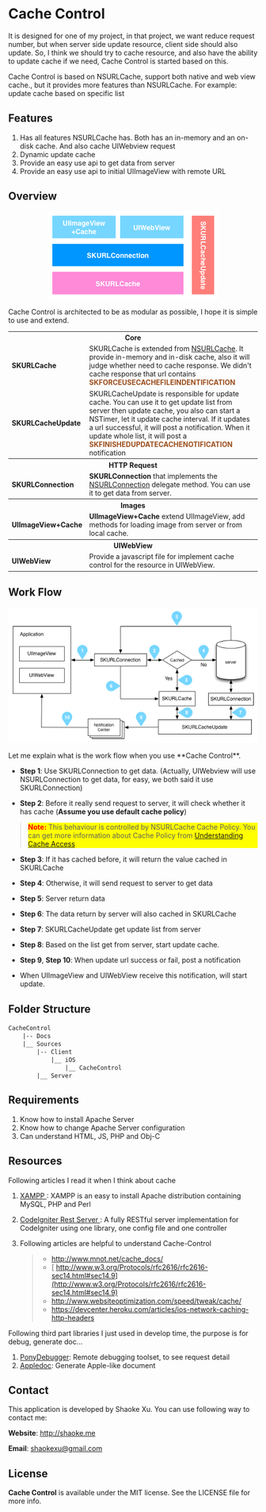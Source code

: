 # Cache Control
It is designed for one of my project, in that project, we want reduce request number, but when server side update resource, client side should also update. So, I think we should try to cache resource, and also have the ability to update cache if we need, Cache Control is started based on this.

Cache Control is based on NSURLCache, support both native and web view cache., but it provides more features than NSURLCache. For example: update cache based on specific list

## Features
1.  Has all features NSURLCache has. Both has an in-memory and an on-disk cache. And also cache UIWebview request
2. Dynamic update cache
3.  Provide an  easy use api to get data from server
4.  Provide an easy use api to initial UIImageView with remote URL

## Overview
<p align="center">
  <img src="./Docs/images/Class Relationship.png" alt="Cache Control Architecture Diagram"/>
</p>
Cache Control is architected to be as modular as possible, I hope it is simple to use and extend.
<table>
	<tr>
		<th colspan='2' >Core</th>
	</tr>
	<tr>
		<td> <strong>SKURLCache</strong></td>
		<td>SKURLCache is extended from <a href="https://developer.apple.com/library/ios/#documentation/Cocoa/Reference/Foundation/Classes/NSURLCache_Class/Reference/Reference.html" title="NSURLCache">NSURLCache</a>. It provide in-memory and in-disk cache, also it will judge whether need to cache  response. We didn't cache response that url contains <span style="color:rgb(155, 77, 28);font-weight:bold;">SKFORCEUSECACHEFILEINDENTIFICATION</span> </td>
	</tr>
	<tr>
		<td> <strong>SKURLCacheUpdate</strong> </td>
		<td>SKURLCacheUpdate is responsible for update cache. You can use it to get update list from server then update cache, you also can start a NSTimer, let it update cache interval. If it updates a url successful, it will post a notification. When it update whole list, it will post a <span style="color:rgb(155, 77, 28);font-weight:bold;">SKFINISHEDUPDATECACHENOTIFICATION</span> notification</td>
	</tr>
	<tr>
		<th colspan='2' >HTTP Request</th>
	</tr>
	<tr>
		<td> <strong>SKURLConnection</strong> </td>
		<td> <strong>SKURLConnection</strong> that implements the <a title="NSURLConnection" href="https://developer.apple.com/library/ios/#documentation/Cocoa/Conceptual/URLLoadingSystem/Tasks/UsingNSURLConnection.html#//apple_ref/doc/uid/20001836-BAJEAIEE">NSURLConnection</a> delegate method. You can use it to get data from server.</td>
	</tr>
	<tr>
		<th colspan='2' >Images</th>
	</tr>
	<tr>
		<td> <strong>UIImageView+Cache</strong> </td>
		<td> <strong>UIImageView+Cache</strong> extend UIImageView, add methods for loading image from server or from local cache. </td>
	</tr>
	<tr>
		<th colspan='2' >UIWebView</th>
	</tr>
	<tr>
		<td> <strong>UIWebView</strong> </td>
		<td> Provide a javascript file for implement cache control for the resource in UIWebView. </td>
	</tr>
</table>

## Work Flow
<p align="center">
  <img src="./Docs/images/Work Flow.png" alt="Cache Control Architecture Diagram"/>
</p>
Let me explain what is the work flow when you use **Cache Control**.

* **Step 1**: Use SKURLConnection to get data. (Actually, UIWebview will use NSURLConnection to get data, for easy, we both said it use SKURLConnection)

* **Step 2**: Before it really send request to server, it will check whether it has cache (__Assume you use default cache policy__)
> <p style="background-color:yellow;"><span style="color: red; font-weight:bold;">Note:</span> This behaviour is controlled by NSURLCache Cache Policy. You can get more information about Cache Policy from <a title="Understanding Cache Access" href="https://developer.apple.com/library/ios/#documentation/Cocoa/Conceptual/URLLoadingSystem/Concepts/CachePolicies.html#//apple_ref/doc/uid/20001843-BAJEAIEE">Understanding Cache Access</a></p>

* **Step 3**: If it has cached before, it will return the value cached in SKURLCache

* **Step 4**: Otherwise, it will send request to server to get data

* **Step 5**: Server return data

* **Step 6**: The data return by server will also cached in SKURLCache

* **Step 7**: SKURLCacheUpdate get update list from server

* **Step 8**: Based on the list get from server, start update cache.

* **Step 9**, **Step 10**: When update url success or fail, post a notification

* When UIImageView and UIWebView receive this notification, will start update.


## Folder Structure
```
CacheControl
    |-- Docs
    |__ Sources
        |-- Client
            |__ iOS
                |__ CacheControl
        |__ Server
```

## Requirements
1. Know how to install Apache Server
2. Know how to change Apache Server configuration
3. Can understand HTML, JS, PHP and Obj-C

## Resources
Following articles I read it when I think about cache

1. [ XAMPP ](http://www.apachefriends.org/en/xampp.html): XAMPP is an easy to install Apache distribution containing MySQL, PHP and Perl
2. [ CodeIgniter Rest Server ](https://github.com/philsturgeon/codeigniter-restserver): A fully RESTful server implementation for CodeIgniter using one library, one config file and one controller
3. Following articles are helpful to understand Cache-Control

    > * [ http://www.mnot.net/cache_docs/ ](http://www.mnot.net/cache_docs/)
    > * [ http://www.w3.org/Protocols/rfc2616/rfc2616-sec14.html#sec14.9](http://www.w3.org/Protocols/rfc2616/rfc2616-sec14.html#sec14.9)
    > * [ http://www.websiteoptimization.com/speed/tweak/cache/ ](http://www.websiteoptimization.com/speed/tweak/cache/)
    > * [ https://devcenter.heroku.com/articles/ios-network-caching-http-headers ](https://devcenter.heroku.com/articles/ios-network-caching-http-headers)

Following third part libraries I just used in develop time, the purpose is for debug, generate doc…

  1. [PonyDebugger](https://github.com/square/PonyDebugger): Remote debugging toolset, to see request detail
  2. [Appledoc](https://github.com/tomaz/appledoc): Generate Apple-like document

## Contact
This application is developed by Shaoke Xu. You can use following way to contact me:

**Website**: <http://shaoke.me>

**Email**: [ shaokexu@gmail.com ](shaokexu@gmail.com)

## License
**Cache Control** is available under the MIT license. See the LICENSE file for more info.

